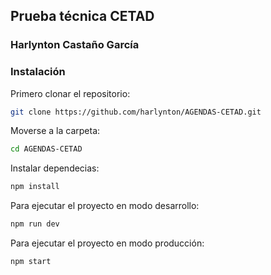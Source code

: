 ## Prueba técnica CETAD 

### Harlynton Castaño García


### Instalación

Primero clonar el repositorio:

```sh
git clone https://github.com/harlynton/AGENDAS-CETAD.git
```

Moverse a la carpeta:

```sh
cd AGENDAS-CETAD
```

Instalar dependecias:

```sh
npm install
```

Para ejecutar el proyecto en modo desarrollo:

```sh
npm run dev
```

Para ejecutar el proyecto en modo producción:

```sh
npm start
